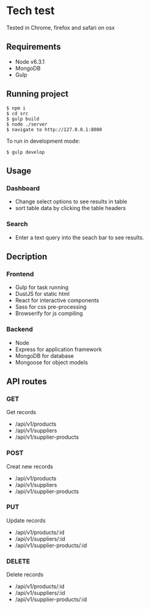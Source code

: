 # Tech test

Tested in Chrome, firefox and safari on osx

## Requirements

- Node v6.3.1
- MongoDB
- Gulp

## Running project

```
$ npm i
$ cd src
$ gulp build
$ node ./server
$ navigate to http://127.0.0.1:8000
```

To run in development mode:
```
$ gulp develop
```

## Usage
### Dashboard
- Change select options to see results in table
- sort table data by clicking the table headers

### Search
- Enter a text query into the seach bar to see results.

## Decription
### Frontend
- Gulp for task running
- DustJS for static html
- React for interactive components
- Sass for css pre-processing
- Browserify for js compiling


### Backend
- Node
- Express for application framework
- MongoDB for database
- Mongoose for object models

## API routes

### GET
Get records
- /api/v1/products
- /api/v1/suppliers
- /api/v1/supplier-products

### POST
Creat new records
- /api/v1/products
- /api/v1/suppliers
- /api/v1/supplier-products

### PUT
Update records
- /api/v1/products/:id
- /api/v1/suppliers/:id
- /api/v1/supplier-products/:id

### DELETE
Delete records
- /api/v1/products/:id
- /api/v1/suppliers/:id
- /api/v1/supplier-products/:id
